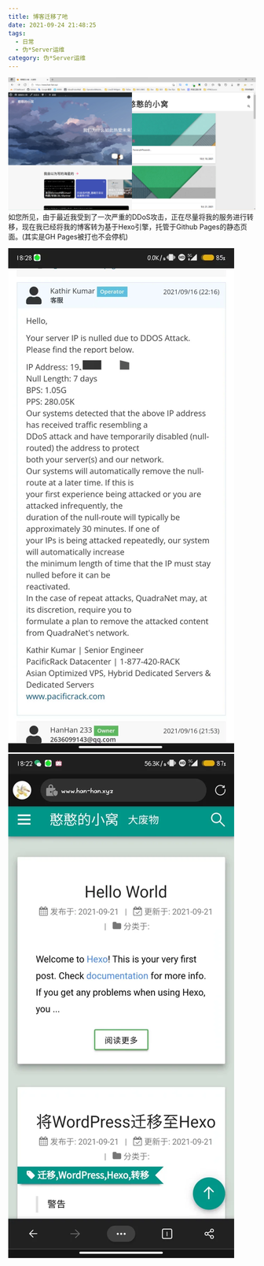 ```yaml
---
title: 博客迁移了吔
date: 2021-09-24 21:48:25
tags: 
  - 日常
  - 伪*Server运维
category: 伪*Server运维
---
```

![](/wp-content/uploads/2021/09/transWHheadpic.png)
如您所见，由于最近我受到了一次严重的DDoS攻击，正在尽量将我的服务进行转移，现在我已经将我的博客转为基于Hexo引擎，托管于Github Pages的静态页面。(其实是GH Pages被打也不会停机)

![](/wp-content/uploads/2021/09/dos.webp)
![](/wp-content/uploads/2021/09/newBlog.webp)